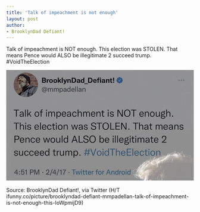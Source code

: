 ```yaml
---
title: 'Talk of impeachment is not enough'
layout: post
author:
- BrooklynDad Defiant!
---
```


Talk of impeachment is NOT enough. This election was STOLEN. That means Pence would ALSO be illegitimate 2 succeed trump. #VoidTheElection

![Talk of impeachment is not enough](/assets/2017-02-04-bdd.jpg "Talk of impeachment is not enough")

Source: BrooklynDad Defiant!, via Twitter (H/T ifunny.co/picture/brooklyndad-defiant-mmpadellan-talk-of-impeachment-is-not-enough-this-IoWpmijD9)
